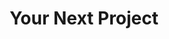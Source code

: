 ---
id: "yournextproject"
image: 
  src: "/src/images/yournextproject.png"
  alt: "don bolsas web"
title: "Your Next Project"
location: "Your location"
year: "Right now"
platform: "Your platform of choice"
tech: "Latest tech"
url: "https://yournextproject.com"
show_title: true
secondary_link: { text: "", href: ""}
description: Discover great oportunities working with me. Create a new personal website for your brand, an e-commerce or any other solution
            you can imagine using the latest tech available. Fast and reliable web solutions for modern day problems. Show yourself, sell your products,
            and let your website talk about you.
---